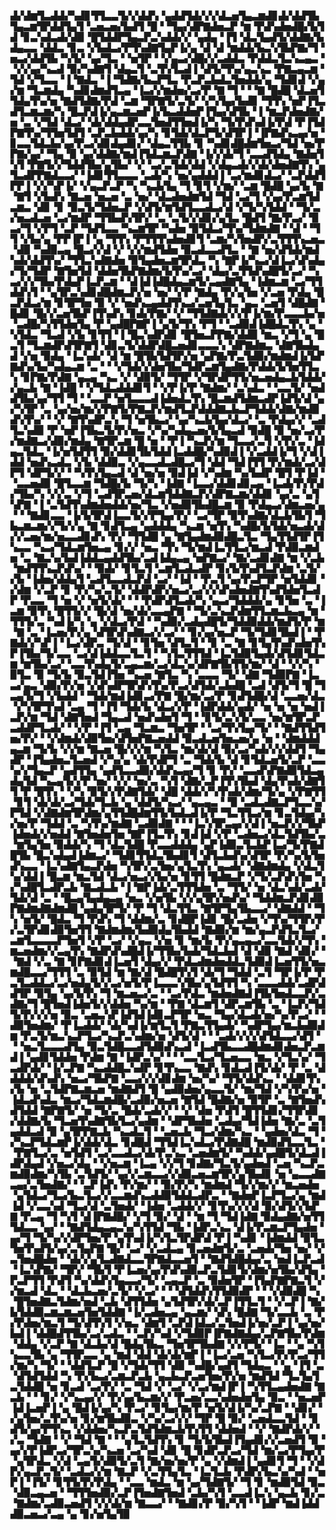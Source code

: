 ▟▞▟▆▜▃▟▟▞▚▟▊▜▜▃▃▜▞▞▟▟▚▝▄▟▟▜▟▞▞▞▟▃▅▜▄▃▆▟▊▟▞▟▟▜▙▜▄▃▆▜▛▟▟▜▄▜▝▃▅▃▅▞▙▟▜▝█▝▝▜▄▞▟▛▇▟▅▃▛▝▆▝▛▟▚▟▅▟█▞▙▜▟▝▊▃▚▟▃▟▞▟▉▝█▜▟▟▛▜▄▃▛▃▚▟▟▞▞▝▄▟▄▝▐▜▝▟▃▜▄▟▜▞▟▟▇▞▙▟▄▃▃▝▟▟▃▝▊▃▝▞▙▟▃▞▛▜▚▟▇▜▄▛▐▞▄▝▟▝▟▝▆▟▟▞▙▃▚▜▙▛▇▞▜▝▅▃▞▟▟▜▙▝▚▜▞▝▄▞▜▃▝▝▅▜▛▝▝▞▄▃▞▟█▞▞▃▟▟▃▝▛▟▟▃▜▃▚▃▄▃▝▝▞▞▄▞▚▃▟▝▉▞▚▟▇▜▝▟▄▃▜▝▃▜▚▜▃▟▐▝▟▜▞▜▚▞▄▃▚▃▝▛▇▃▄▃▆▝▜▟▝▞▜▃▃▝▐▝▇▟▃▝▐▝▜▟▇▞▙▃▛▜▃▝▛▃▛▃▙▟▃▜▅▟▟▞▄▝▜▟▊▟▝▞▄▞▆▝▜▃▆▟▄▝▚▟▊▟▆▟▜▃▄▝▐▃▞▞▆▟▅▞▃▞▛▝▇▝▜▝▝▝▇▝█▟█▝▟▃▅▜▜▟▄▜▚▞▅▝▇▟▜▟▇▞▛▟▝▃▆▝▜▛▇▜▞▃▜▞▝▞▚▜▄▞▙▟▊▝▜▜▚▝▅▛▐▜▃▟▜▃▆▃▆▞▚▝█▃▛▟▐▞▄▃▆▃▅▛▐▞▙▃▟▟▅▛▐▜▄▞▟▜▙▝▐▝▆▃▛▟▅▟▇▞▅▝▃▝▞▜▟▝▟▃▞▝▟▞▟▟▄▟▛▃▃▜▅▟▜▜▅▟▐▞▚▝▜▞▛▟▚▟▐▞▛▟▝▛▐▜▟▛▇▜▚▞▜▜▅▜▟▜▝▃▛▃▙▟▟▞▄▞▚▝▊▜▟▞▟▃▛▜▞▟▜▛▐▝▐▛▇▟▚▃▄▞▅▝▊▃▃▜▟▃▙▞▄▞▛▃▞▟▊▟▄▟▊▞▝▟▄▃▜▜▙▝▊▝▚▟▊▟█▟▆▜▅▃▞▜▟▝▅▞▛▛▇▞▄▞▝▜▄▝▉▝▄▞▟▟▇▞▆▟▐▜▟▃▆▃▛▟▇▝▐▞▞▟▞▜▝▃▃▟▜▟▄▝▇▟▅▜▚▜▝▛▇▜▞▞▜▟▟▜▙▞▄▜▙▞▝▞▝▃▞▃▜▟▞▟▟▝▞▟▄▃▟▞▞▟▞▟▅▟▇▜▚▝▄▜▃▟▛▛▇▟▃▃▞▝▐▟▊▜▜▃▃▃▝▃▟▞▚▝▅▞▄▟▟▟▐▝▃▞▆▟▊▟▃▞▝▃▛▟▟▜▛▛▐▝▞▞▚▛▐▞▝▞▄▃▛▃▛▝▚▝▚▃▙▜▄▝▜▝▊▜▝▞▆▞▝▃▆▝█▟█▝▄▞▙▝▇▝▇▜▝▞▙▟▚▝▇▃▅▝▅▃▅▝▃▝▅▞▝▟▃▟▅▟▆▜▟▝▜▟▝▃▞▜▝▞▄▞▛▃▆▜▟▃▆▃▝▟▊▝▊▝▉▃▜▞▜▟▅▃▛▝▞▟▜▞▆▜▟▜▃▃▟▃▞▟▝▞▜▞▚▜▟▟▝▝▜▞▃▞▅▃▟▃▅▝▃▞▆▟▛▝▜▜▙▟▚▜▛▞▝▃▝▃▜▞▞▟▊▞▄▜▃▝█▟▜▝▇▞▛▃▞▝▉▃▞▜▝▞▛▜▝▃▛▝▜▟▜▃▃▝▚▃▆▜▛▝▚▟▅▝▉▜▟▃▞▜▚▞▜▟▆▟▇▝▝▟▝▝▜▜▝▞▙▞▄▝▛▛▐▛▐▝▄▝▜▜▚▝▛▜▜▜▚▟▅▟▊▜▝▃▆▞▚▜▅▟▛▞▃▜▜▜▚▃▅▃▝▟▉▝▚▟▉▃▄▝█▃▞▞▟▝▞▝▞▞▆▟▜▟▅▝▉▃▟▃▃▟▜▃▝▝▇▝▅▞▟▜▟▞▆▟▚▟▞▟▟▜▚▞▝▜▜▃▚▟▇▟▅▝▉▜▄▟▅▃▆▜▛▟▃▝▚▝▇▛▐▞▚▃▞▟▐▃▞▟▚▟▄▞▜▞▜▟▛▝▇▜▅▜▟▝▟▟▅▜▙▛▇▟▆▞▙▜▚▞▃▞▝▟▄▞▃▜▜▟▚▟█▜▞▃▞▝▚▃▞▞▞▜▙▞▛▟▄▛▐▃▛▃▆▝▝▟▐▟▐▟█▟▄▃▆▜▞▃▄▟▇▜▄▝▐▟▆▃▆▝▃▞▜▜▟▟▚▜▝▝▄▜▛▃▚▟▊▟█▟▆▃▛▞▅▝▅▞▝▞▛▝▇▟▄▝▛▞▄▜▅▝▞▃▅▝▛▟▄▝█▃▛▟▃▞▆▝▊▜▛▜▅▝▉▝▞▝▅▟▚▃▄▟▟▜▚▃▞▃▅▜▄▜▃▝▄▃▝▃▅▜▝▟█▟▇▝█▟▊▝█▞▞▃▅▜▙▛▐▜▚▟▚▝▊▟▞▛▇▞▝▞▝▜▜▟▇▟▞▞▞▛▐▞▆▞▛▃▃▃▙▞▅▝▃▟█▞▚▜▜▟▅▜▄▝▛▝▄▟█▛▇▛▐▝▄▜▞▜▚▝▛▜▝▝▃▟▉▟▐▟█▟▃▜▚▝▄▝▚▜▟▃▝▜▃▟▝▞▙▝▊▜▜▝▐▝█▃▚▟▛▟▊▝█▜▅▃▛▛▇▞▟▟▉▝▆▃▝▞▜▝▄▝█▃▜▝▜▃▆▟▛▟▜▛▇▜▝▟▊▃▜▞▟▟▛▟█▃▅▟▊▃▃▃▚▝▟▛▇▟▆▃▝▟▇▜▙▟▄▟▝▞▅▝▉▟▄▝▐▃▚▟▞▝▟▝▆▝█▜▙▜▟▜▛▞▅▝▄▛▇▞▛▃▜▟▉▞▆▟▆▟▐▞▙▛▇▟▚▞▙▞▚▟▄▃▆▝▃▝▝▝▞▜▟▞▞▟▅▜▙▞▜▟▛▃▆▜▄▟▇▞▛▟▟▞▙▜▅▜▜▃▚▝▊▛▇▞▛▟▇▝▄▃▄▝▚▃▝▞▝▟▉▜▞▝▜▜▛▝▞▜▛▟▛▜▜▞▅▃▅▟▄▃▙▜▟▟▞▞▄▃▙▝▇▝▐▟█▝▝▞▜▟▃▟▟▟▊▜▝▝▞▛▐▞▛▝▇▟▆▞▝▃▚▟▃▝▝▃▃▜▞▝▅▟▟▜▙▞▄▞▜▜▝▜▝▝▃▃▛▝▅▜▃▃▃▟▐▟▅▟▃▜▚▝█▃▆▟▜▟▆▃▟▛▐▟▜▞▟▝▄▞▚▜▛▝▃▝▄▞▅▞▆▞▞▛▇▜▞▛▇▃▛▞▆▟▜▃▛▟▟▟▇▃▙▃▛▜▟▟▞▟▇▞▆▟▉▟▚▜▚▞▝▝▞▝▇▜▚▟▛▃▚▝▜▝▅▜▙▃▞▝▄▞▚▃▙▜▄▞▟▃▞▝▃▝▛▟▄▞▞▝▃▟▜▃▚▟▉▝▛▝▅▛▐▜▙▃▜▞▛▞▅▃▝▞▚▞▚▟▄▃▅▞▙▜▄▃▟▝▉▟█▝▉▝▅▞▃▞▛▞▆▟▇▃▞▟▉▞▆▟▄▝▇▜▛▃▆▝█▝▅▝▝▛▐▝▚▃▛▞▆▝▜▃▃▞▃▜▝▞▛▞▃▝▐▟▄▃▜▟▃▝▐▞▅▜▟▜▜▝▉▞▟▟▊▜▙▜▟▟▐▃▟▟█▞▚▟▉▟▐▝▞▃▟▟▐▞▜▝▞▟▐▟▟▝▅▟▚▃▟▃▝▞▙▝▟▟▉▃▝▞▄▃▃▟▃▟█▃▞▜▝▟▟▝▜▟▐▜▜▝▛▞▆▟▞▃▞▟▛▜▝▟▛▜▞▞▝▝▚▜▚▜▄▃▟▝▟▝▅▞▅▝▉▟▐▟▝▞▚▟▆▝▚▞▙▟▛▝█▜▝▛▐▟▝▝▃▃▅▟▉▝█▜▃▃▆▝▜▟█▞▙▝▜▞▚▝▐▟▇▝▐▃▃▞▟▟▊▟▊▃▄▝▐▃▟▞▛▞▛▟▞▜▙▞▚▝▞▞▃▝▞▜▝▃▟▜▛▃▅▞▟▃▆▜▟▟▇▃▛▞▟▛▇▃▆▞▟▟▊▝▄▞▃▝▄▜▚▛▇▝▐▝▃▜▟▜▚▟▆▟▅▟▟▞▅▞▜▃▝▞▅▟▉▜▙▟█▃▆▝▉▝▛▟▄▃▞▟▆▃▅▞▄▝▝▝▇▟▊▃▃▝▐▞▙▜▛▟▐▃▃▜▞▞▛▜▄▞▛▞▝▃▞▜▛▝▉▜▚▟▇▞▟▃▙▜▙▜▝▜▙▃▆▃▆▞▞▜▞▞▄▝▇▝▊▟▜▃▄▝▄▟▟▟▄▝▚▃▆▝▅▜▚▝▚▟█▞▙▜▟▞▅▃▟▞▟▞▞▃▅▞▆▞▅▃▃▟▊▟▚▝▛▞▝▜▜▟█▝▄▝▇▜▄▟▆▟▉▟█▃▜▃▝▜▄▜▜▟▜▛▐▜▚▃▃▝▚▃▞▜▟▃▆▜▅▃▄▝▊▞▞▝▅▃▝▜▚▝▜▞▆▟▐▃▜▜▃▞▆▃▟▝▛▟▉▃▆▟▅▝▃▝▇▃▚▞▙▟▐▟▟▃▄▟▟▜▙▞▃▟▐▟▄▃▄▝▅▛▇▃▞▝▇▞▃▟▊▟▇▝▆▝▞▃▙▝▆▟▜▜▚▃▛▟▚▞▝▝▉▟▞▝▊▜▃▜▝▃▆▜▃▟▃▟▛▝▊▞▙▜▚▟▜▃▛▟▆▝▃▜▞▞▙▝▐▟▅▞▟▟▄▜▝▃▟▜▃▃▟▃▛▟▝▃▞▝▐▟▝▝▛▃▜▝▄▞▛▃▛▜▛▝▅▜▟▟▊▝▞▟▆▝▞▃▛▝▊▝▛▞▚▞▃▜▞▝▟▟▛▟▛▞▅▃▞▃▞▞▞▟▚▟▅▟▇▜▚▟▜▟▅▜▃▟▛▝▛▃▃▝▜▝▅▝▞▝▅▜▞▟▞▝▝▝▛▟▛▟▜▃▟▞▚▝▄▃▞▜▟▟▟▞▄▝▊▜▅▝▃▝▐▃▆▝▉▜▚▝█▜▜▞▞▝█▞▟▝▅▞▟▞▃▃▄▛▇▝▝▜▞▃▚▃▛▟▆▜▜▃▆▃▙▃▄▝▆▝▜▜▜▞▃▝▚▟▐▞▚▝▄▝▞▟▃▞▛▟▝▝▚▟▉▞▃▟▄▟█▜▞▜▟▟▉▟▟▞▆▟▜▞▛▝▆▝▇▝▃▝▐▃▅▞▛▞▄▝▟▜▛▟▚▟▇▃▞▞▃▞▝▝▊▞▄▞▅▃▛▝▜▞▜▟▊▜▙▟▐▝▝▛▇▟▞▞▚▛▐▝▐▃▞▟▛▃▝▜▞▟▝▝▊▜▅▝▟▜▃▜▝▝▊▝▃▝▇▝▊▜▄▜▚▟▚▟▅▜▚▛▐▜▙▞▜▞▃▃▝▃▞▟▐▟▟▃▃▜▃▜▝▝▚▜▃▜▜▜▟▝▐▃▜▟▉▜▄▟▞▟▜▟▊▜▟▃▆▝▆▜▙▞▃▞▝▃▃▜▚▟▄▜▞▃▄▃▆▞▃▞▟▃▚▞▟▛▇▜▙▜▜▞▆▞▝▟▝▝▞▞▚▝▉▜▃▝▉▝▜▞▙▝▉▃▜▟▐▜▅▝▚▃▅▝▇▜▃▝▚▝▃▃▃▝▜▞▝▟▇▝▜▟▉▛▇▝▐▃▃▞▄▃▝▟▉▞▛▞▅▝▞▟▚▟▛▜▛▟▚▜▚▞▛▃▞▟▜▟▞▃▙▟█▝▃▟▝▟▜▞▜▝█▝▜▃▄▜▞▜▝▞▙▟▟▝▝▜▟▞▆▟▐▟▊▃▞▛▇▝█▞▆▞▃▞▛▝▊▟▜▟█▞▟▝▃▃▅▞▟▃▝▞▚▜▛▜▚▟▝▃▄▝▜▝▐▜▝▜▟▞▙▝▟▃▞▞▛▝▐▟▛▟▟▞▄▟▞▝▅▝▅▝▅▝▅▟▐▃▛▞▆▝▜▟▝▟▇▜▅▟▝▜▄▃▟▝▅▟▚▟▅▜▝▜▝▝▊▜▞▃▚▜▞▃▃▝▅▞▆▜▛▃▛▃▟▟▛▜▃▟▞▝▝▞▛▝▐▜▝▃▄▝▜▃▆▃▝▜▅▜▛▝▝▃▞▜▚▜▄▞▜▞▝▝▇▟▜▜▟▜▅▞▛▞▝▝▞▟▆▟▞▟▉▜▅▞▟▜▅▛▇▃▅▟▟▝▉▃▟▃▅▜▅▃▅▞▄▝▅▝▝▟▆▟▟▟▄▃▆▝▜▞▙▝▞▞▆▝▇▃▅▝█▞▞▞▆▝▚▜▃▝▆▞▟▞▟▝▉▞▃▞▚▟▞▞▞▟▟▜▝▜▄▟▛▝▐▜▄▟▅▃▜▃▅▟▝▞▚▞▄▝▟▞▛▟▛▜▝▃▝▜▟▞▙▝▟▝▊▜▟▃▅▜▞▃▛▝▃▃▚▞▞▜▄▃▛▝▄▟▜▜▄▝▄▟▜▃▃▟▉▞▟▟▚▃▄▞▜▝▊▝▛▞▝▃▃▟▚▛▇▟▉▜▟▃▄▟▄▜▟▝▚▃▄▜▞▞▛▝▅▞▝▞▞▝▅▞▃▝▚▜▝▟▇▞▃▛▐▜▚▜▙▟▝▟▄▜▚▟▞▟▇▜▜▝▛▝█▜▚▝▝▞▚▝▉▜▞▞▛▟▇▜▟▞▝▟█▝▟▟▞▞▚▜▚▟▞▟▆▞▜▞▄▝▞▛▇▜▜▝▊▜▝▟▞▟▞▃▞▜▟▞▜▃▙▝▄▝▟▟▜▞▚▃▞▝▄▃▄▃▝▝▉▝▃▟▃▟▇▃▛▜▃▃▚▞▛▜▟▝▞▟▇▟▆▜▛▟▆▞▄▜▜▟█▟▆▜▜▞▙▟▃▟▐▞▛▝▜▃▜▜▃▞▆▝▊▃▜▟▄▞▚▞▅▞▛▝▜▟▟▝▃▝▚▜▚▞▆▟▇▝▃▟▉▟▇▝▝▝▐▃▚▜▛▃▄▞▞▟▐▝▅▃▛▞▞▜▙▛▐▟▅▟▞▞▅▟▟▝▇▜▅▟▅▜▅▝▇▛▐▜▃▜▚▝▊▟▐▟▝▞▛▝▃▟▅▃▞▟▃▜▟▜▙▞▃▝▆▜▄▜▅▝▉▟▟▞▚▝▜▝▟▃▜▟█▝▛▃▃▟▟▟▄▝▄▛▐▟▉▃▜▃▙▛▐▃▞▜▞▛▇▟█▜▙▝█▃▚▟▄▟▐▟▆▃▞▝▜▟▊▜▜▟▃▜▙▟▊▜▝▟▜▃▙▟▚▞▟▜▛▝▛▞▚▞▙▜▅▟▚▃▃▝▐▃▚▟▇▜▄▃▛▟▅▝▚▜▛▞▃▜▅▞▄▜▃▜▚▝▄▃▟▞▝▟▇▟▆▟▄▝▞▟▃▜▚▞▟▟▐▝█▃▆▝▆▃▜▟▝▟▃▞▅▃▞▞▙▞▅▝▊▜▜▝█▟▆▃▛▝▞▜▞▃▛▟▚▜▅▝▚▞▚▟█▜▃▟▛▃▙▝▇▃▟▃▙▝▐▝▇▛▐▟▞▃▜▜▜▟▅▝▃▝▜▜▞▝▅▝▟▃▚▟▞▃▟▞▜▟▞▟▝▃▝▝█▃▄▜▄▟▄▃▄▝▅▃▝▞▅▜▙▝▞▞▄▜▛▞▅▟▚▞▝▜▟▟▆▃▛▟▊▟▉▛▇▟▆▟▇▟▆▟█▝▄▟▄▜▛▜▞▝▛▝▜▝▟▃▜▜▃▝▇▜▛▜▄▜▙▃▃▞▝▟▇▟▟▝▝▜▚▝▅▜▞▝█▟▃▝▜▝▛▟▚▝▜▝▟▟▆▞▃▝▊▟█▛▐▟▊▝█▞▃▟▅▝▞▜▚▞▜▜▛▞▛▞▃▜▛▟▊▟▉▜▅▜▜▝▇▟▆▟▆▞▙▟▉▟▄▜▙▟▟▝▇▟▉▞▆▝▆▞▄▃▛▟▜▃▜▃▞▃▆▜▃▃▃▃▛▜▅▜▝▞▛▝▃▞▝▞▄▃▝▞▅▝▊▝▆▞▙▝▛▞▄▃▄▃▞▃▃▜▟▞▞▜▚▝▆▃▅▟▆▞▞▃▄▜▚▝▇▟▛▟▚▟█▟▐▞▜▜▙▞▙▟▞▜▟▃▙▟▝▟▝▟▉▝▇▟▝▟▊▞▝▝▇▟▝▞▃▝▇▝▊▛▇▟▊▟▐▃▅▜▝▟▄▞▞▝▛▟▃▟▆▟▅▟▟▃▜▟▉▟▐▃▅▜▜▞▅▃▆▟█▃▃▞▜▜▜▝▃▝▉▜▟▝▆▝▇▞▟▝█▟█▜▚▜▝▟▞▜▝▜▟▟▝▃▜▝▜▛▐▞▛▝▛▃▜▃▟▟▃▞▃▞▅▟▄▜▞▞▃▞▅▜▞▛▐▃▃▃▚▜▙▞▄▜▟▜▜▝▚▝▃▃▃▟▟▞▃▟▛▟▟▜▛▝▉▜▄▝▄▞▙▜▚▝▜▝▆▃▅▃▞▃▝▝▃▞▛▟▃▝▆▟▅▟▇▟▐▜▙▜▅▟▃▃▛▞▃▟▇▞▜▝█▜▅▟▐▟▅▜▞▞▟▟▅▝▚▞▆▝▝▛▇▝▟▃▆▜▝▟▛▃▆▜▙▝▃▝▐▃▛▞▜▟▜▞▛▞▞▞▅▝▉▃▝▃▅▃▚▛▐▟▜▟▐▟▊▃▛▜▛▝▅▃▝▜▄▞▟▃▟▞▅▞▚▞▛▃▞▝▝▟▉▜▅▟▆▞▝▛▐▃▟▟▞▝▟▞▚▟▐▞▆▜▃▜▝▛▇▃▜▜▄▟▞▝▚▟▛▜▄▞▆▃▙▟▉▟▆▝▛▃▜▞▆▃▚▃▛▜▃▞▚▃▛▃▚▟▆▞▅▝▟▜▞▟▝▝▝▃▟▞▞▞▞▟▜▟▃▃▞▟▜▝▝▝▅▃▜▃▃▃▟▜▄▝▉▃▜▟█▃▃▟▜▟▉▟▚▃▟▝▐▃▟▜▙▃▃▟█▟▆▟▊▟▅▃▛▃▆▟▐▝▄▟▊▜▟▟▅▝▛▟▆▝▇▝▐▟▛▃▚▞▝▝▝▃▃▜▃▞▜▃▅▃▃▝▆▃▝▞▜▃▚▞▝▜▃▟▛▟▞▝▐▞▃▛▇▝▚▃▟▟█▃▚▟▛▝▊▜▚▃▃▝▇▟▚▝▊▟▃▟▐▜▞▟▞▝▛▝▃▝▟▟▟▟▞▟▚▟▚▝▅▃▞▜▙▛▇▝▃▃▞▞▞▟▊▟▆▝▅▞▚▞▝▜▜▞▟▟▚▃▝▝▟▟▊▜▚▞▙▝▅▝▃▜▟▛▇▃▆▃▅▝▆▟▇▟▜▝█▝▄▟▉▟▅▞▄▃▃▜▞▝▆▞▜▟▝▞▚▜▚▞▅▝▐▟▃▟▚▟▃▝▆▃▞▜▟▃▆▟█▞▃▟▉▞▅▃▅▝▇▜▟▝█▟▇▞▅▝▉▜▛▝▃▝▇▜▅▟▚▟▜▟▟▝▇▛▇▜▞▝▅▝▜▞▃▝█▟▞▃▟▞▞▝▝▞▝▟▅▝▛▟▜▝█▜▜▟▊▞▜▜▛▟▊▞▟▟▇▞▙▝▜▃▅▜▚▟▇▜▙▜▃▞▄▟▆▝▝▟▛▜▙▟▅▝▃▟▄▞▜▟▐▟▅▝▇▞▃▝▃▜▄▟▟▃▟▝▉▝▄▜▛▛▇▃▙▝▚▃▟▃▜▝▝▃▅▃▙▝▜▃▞▟▆▞▚▃▝▝▄▟▅▞▟▃▝▜▝▞▚▃▛▜▟▃▆▛▐▞▟▟▞▟▃▝▊▟█▟▝▜▜▟▐▃▚▟▃▞▛▟▇▟█▝▆▟▉▟▜▃▃▜▃▝▝▛▇▜▃▞▃▝▅▜▟▜▝▃▞▃▃▟▃▞▟▞▛▃▚▃▝▃▅▟▆▜▞▝▚▟▟▞▄▟█▜▞▟▃▟▐▟▛▟▄▟▝▞▅▃▞▟▄▝▝▞▅▃▆▝▐▃▄▝▞▞▜▝▊▟▇▞▜▃▜▞▄▟▅▟▝▃▅▝▚▃▛▃▆▟▉▟▆▞▚▜▙▝▃▜▟▜▞▝▄▞▞▃▆▃▃▞▞▟▉▃▅▃▆▜▛▞▄▜▙▟▊▝▅▝▄▃▃▟▇▃▄▞▃▜▅▟▇▞▝▝▃▛▐▟▚▝▛▞▆▞▝▝▉▞▛▞▚▝▆▟▆▟▝▜▞▞▆▞▞▝▆▃▅▟▅▝▄▜▟▃▞▜▃▞▙▃▜▃▞▞▃▃▆▟▚▃▟▟▉▜▟▟▃▟▛▃▝▝▇▟▅▛▐▃▛▜▃▞▄▝▆▟▐▟▝▞▃▃▚▟▝▜▃▞▟▝▃▜▅▟▞▝▐▟▅▝▃▟▟▞▞▝▊▜▚▞▞▞▟▝▉▞▟▜▞▞▙▛▇▝▛▃▄▝▜▝▚▜▝▟▐▛▇▟█▞▝▞▜▝▉▞▝▟▝▝▆▝▜▝▜▟▐▟▇▝▉▟▄▟▇▞▅▜▜▜▟▃▃▝▄▞▝▝▇▟▜▟▄▃▄▃▚▞▚▜▜▟▝▜▙▝▐▟▛▃▚▃▝▟▐▞▛▃▆▃▛▜▄▟▅▝▄▞▜▝▜▞▚▞▞▟▛▜▅▞▛▝▄▜▚▟▐▞▚▜▃▜▛▟▛▟▝▛▐▝▚▟▊▝▐▟▆▟▟▝▉▜▃▜▅▜▚▟▜▞▄▞▃▜▄▛▇▝█▞▝▃▞▝▞▃▟▃▄▝▊▃▅▟▆▜▞▃▝▃▅▟▞▜▅▝▅▞▝▞▃▜▅▟█▟▅▝▝▟▞▞▄▜▃▟▇▟▃▃▜▛▇▟▃▃▅▜▝▝▇▟▜▟█▟▄▞▃▝▅▟▐▃▛▃▟▝▐▃▚▛▇▞▝▜▛▞▝▜▙▜▝▛▐▃▅▞▄▞▛▟▚▟▉▃▛▃▜▟▊▜▞▟▆▞▅▜▙▞▟▜▄▝▛▃▛▜▜▝▛▟▜▝▚▞▟▟▚▜▄▃▃▞▜▞▝▃▄▃▛▝▃▝▉▟▅▜▛▝▐▜▄▛▇▛▇▃▜▝▞▞▆▃▟▝▟▃▝▝▟▃▙▃▅▞▃▜▞▝▞▃▞▝▝▝▟▜▟▟▚▜▜▟▉▟▛▝▝▝▞▟▉▟█▝▚▝█▜▅▟▇▃▜▟▆▞▅▟▝▃▙▝▟▜▜▟▅▝▄▜▟▜▛▞▟▞▃▛▐▜▜▃▜▝▝▞▃▛▐▝▇▞▙▜▟▟▉▃▆▃▆▃▅▜▅▜▟▟▇▝▐▞▃▟▅▃▄▝▄▃▆▞▝▟▚▝█▟▇▝▜▞▃▃▙▝▃▝▛▞▛▟▅▞▆▃▜▝▜▞▟▜▚▜▝▞▅▃▝▟▆▜▝▃▛▟▐▟▃▞▃▜▅▟▐▞▅▞▃▛▐▝▄▞▅▞▙▟▐▝▟▟█▟▜▜▙▞▃▞▃▟▃▝▝▃▛▞▚▟▝▞▜▟▉▛▐▛▇▟▇▟▄▞▃▛▇▜▙▞▛▟▆▝▟▟▄▝▞▃▛▝▇▝▟▃▙▞▟▝█▟▄▜▙▃▝▜▅▜▛▜▙▟▇▝▞▞▛▜▞▝▐▃▝▝▄▝▚▜▚▃▃▜▙▝▄▝▜▜▛▃▃▝▄▝▆▟▝▟▟▝▟▞▟▞▆▛▐▝▐▃▞▃▅▝▚▜▃▞▛▞▛▃▞▜▜▞▆▞▚▝▜▞▝▝▟▟▜▃▛▝█▝▞▜▟▞▜▜▝▟▉▝▚▟█▞▄▟▜▝▜▟▄▃▝▝▄▝▐▜▝▃▝▟▜▟▜▟▟▝▚▝▛▞▙▃▞▃▆▃▛▃▙▝▄▃▙▃▛▃▅▜▅▞▛▞▅▝▆▟▜▟▝▜▃▜▄▜▃▜▟▟█▝▅▝▊▃▟▝▃▞▛▞▝▃▝▜▟▝▞▝▃▞▝▞▃▞▆▟▐▛▐▝▚▜▜▃▄▟▅▟▇▝▇▃▙▝▝▝▊▞▝▞▚▃▄▞▞▝▛▞▄▞▙▃▆▞▞▝▛▃▅▞▃▃▚▟▅▟▅▜▄▝▉▃▝▝▅▃▅▛▐▟▐▃▅▛▐▝▄▝█▟▐▞▄▞▚▝▛▃▞▝▊▜▄▞▆▞▛▝▅▜▞▟▐▞▚▞▃▛▇▝▝▟▊▞▝▞▄▜▅▞▃▜▚▞▅▝▊▞▆▜▙▟▉▃▝▞▚▞▃▞▞▞▝▜▛▝█▝▉▞▝▃▅▟▃▃▜▟▝▝▊▟▜▞▄▞▛▜▚▃▝▞▟▟▅▞▚▃▛▃▜▟▜▟▆▃▙▜▚▜▜▝▟▟▅▟▝▝▞▝▇▟▛▟▞▞▝▞▃▝▜▟▇▝▝▞▝▜▟▝▇▝▝▝▄▜▃▜▟▜▚▝▊▝▜▞▙▜▙▟▐▜▄▟▊▞▞▃▅▟▜▝▉▝▄▞▞▛▐▟▛▃▞▜▛▃▚▞▚▃▅▝▃▞▚▟▝▟▊▝█▝▊▟▛▃▛▃▞▜▟▝▆▞▃▞▛▜▄▞▛▝▄▜▛▟▃▝▞▟▝▃▄▜▞▟▉▜▞▃▜▝▇▞▅▞▅▞▛▝▄▝▞▟▆▟▐▝▄▟▊▜▝▜▝▝▞▟▛▞▄▃▛▃▜▞▝▃▟▃▞▞▆▝▇▃▛▝▞▃▜▜▄▜▃▝▐▃▜▃▙▝▛▟▛▞▙▃▚▞▚▟▝▝▅▛▐▝▐▜▞▝▊▜▜▞▛▞▛▟▄▝▝▃▃▝▆▟▃▝▆▝▄▞▜▟▇▜▞▝▜▝▊▝▆▟▉▜▟▝▉▃▝▟▉▃▄▃▅▝▝▜▜▜▅▟▉▞▃▛▐▜▅▟▇▜▅▟▝▃▙▞▚▜▝▃▃▟▐▃▚▝▄▃▙▝▊▞▃▝▇▟▆▞▃▟▉▃▅▟▜▝▞▞▟▞▆▝▇▃▃▞▝▝▇▟▊▞▛▝▉▞▚▜▝▝▐▟▛▝▆▟▐▟▟▟▉▃▅▃▞▃▄▝▄▝▊▞▅▜▄▜▉